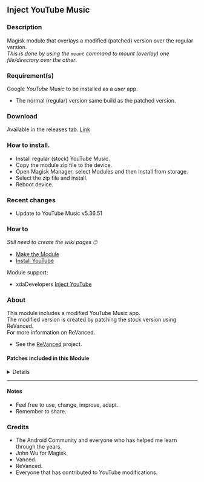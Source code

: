 ## Inject YouTube Music

### Description
Magisk module that overlays a modified (patched) version over the regular version.<br>
_This is done by using the `mount` command to mount (overlay) one file/directory over the other_.<br>

### Requirement(s)
Google _YouTube Music_ to be installed as a _user_ app.
- The normal (regular) version same build as the patched version.<br>

### Download
Available in the releases tab. [Link](https://github.com/mModule/iYTm/releases)

### How to install.
- Install regular (stock) YouTube Music.
- Copy the module zip file to the device.
- Open Magisk Manager, select Modules and then Install from storage.
- Select the zip file and install.
- Reboot device.<br>

### Recent changes
- Update to YouTube Music v5.36.51

### How to
_Still need to create the wiki pages :roll_eyes:_
- [Make the Module](https://github.com/mModule/iYTm/wiki/MakeModule)
- [Install YouTube](https://github.com/mModule/iYTm/wiki/YouTube)

Module support:<br>
- xdaDevelopers [Inject YouTube](https://forum.xda-developers.com/t/module-inject-youtube.4512121)

### About
This module includes a modified YouTube Music app.<br>
The modified version is created by patching the stock version using ReVanced. <br>
For more information on ReVanced.<br>
- See the [ReVanced](https://github.com/revanced) project.

#### Patches included in this Module
<details>

* Background Play<br>
_Enables playing music in the background_.<br>
* Codecs Unlocked<br>
_Adds more audio codec options. The new audio codecs usually result in better audio quality_.<br>
* Exclusive Audio Playback<br>
_Enables the option to play music without video_.<br>
* Hide Get Premium<br>
_Removes all "Get Premium" evidences from the avatar menu_.<br>
* Minimized Playback Music<br>
_Enablers minimized playback on Kids music_.<br>
* Music Video Ads<br>
_Removes ads in the music player_.<br>
* Upgrade Button Remover<br>
_Removes the upgrade tab from the pivot bar_.<br>

</details>

---

#### Notes
- Feel free to use, change, improve, adapt.
- Remember to share.

### Credits
- The Android Community and everyone who has helped me learn through the years.
- John Wu for Magisk.
- Vanced.
- ReVanced.
- Everyone that has contributed to YouTube modifications.<br>
